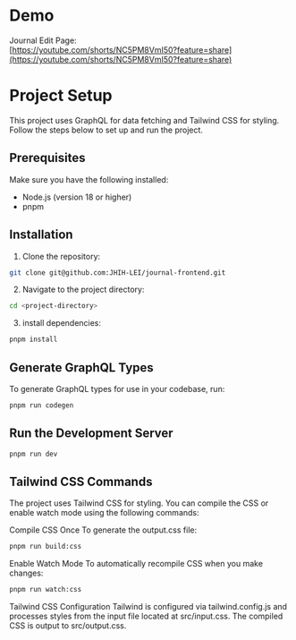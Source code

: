 # Demo

Journal Edit Page:<br>
[https://youtube.com/shorts/NC5PM8VmI50?feature=share](https://youtube.com/shorts/NC5PM8VmI50?feature=share)

# Project Setup

This project uses GraphQL for data fetching and Tailwind CSS for styling. Follow the steps below to set up and run the project.

## Prerequisites

Make sure you have the following installed:

- Node.js (version 18 or higher)
- pnpm

## Installation

1. Clone the repository:

```bash
git clone git@github.com:JHIH-LEI/journal-frontend.git
```

2. Navigate to the project directory:

```bash
cd <project-directory>
```

3. install dependencies:

```bash
pnpm install
```

## Generate GraphQL Types

To generate GraphQL types for use in your codebase, run:

```bash
pnpm run codegen
```

## Run the Development Server

```bash
pnpm run dev
```

## Tailwind CSS Commands

The project uses Tailwind CSS for styling. You can compile the CSS or enable watch mode using the following commands:

Compile CSS Once
To generate the output.css file:

```bash
pnpm run build:css
```

Enable Watch Mode
To automatically recompile CSS when you make changes:

```bash
pnpm run watch:css
```

Tailwind CSS Configuration
Tailwind is configured via tailwind.config.js and processes styles from the input file located at src/input.css. The compiled CSS is output to src/output.css.
